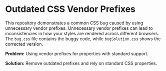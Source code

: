 # Outdated CSS Vendor Prefixes

This repository demonstrates a common CSS bug caused by using unnecessary vendor prefixes.  Unnecessary vendor prefixes can lead to inconsistencies in how your styles are rendered across different browsers.  The `bug.css` file contains the buggy code, while `bugSolution.css` shows the corrected version.

**Problem:** Using vendor prefixes for properties with standard support.

**Solution:** Remove outdated prefixes and rely on standard CSS properties.